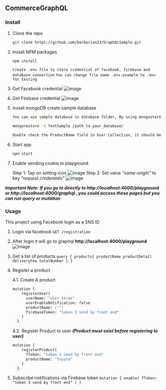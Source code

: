 <!-- GETTING STARTED -->
## CommerceGraphQL


### Install


1. Clone the repo
   ```sh
   git clone https://github.com/barbarian23/GraphQLSample.git
   ```
2. Install NPM packages
   ```sh
   npm install
   ```
	 `Create .env file to store credential of facebook, firebase and database connection`
	 `You can change file name .env.example to .env for testing`
3. Get Facebook credential
![image](https://user-images.githubusercontent.com/48834179/145991344-4e6accd8-00ed-4830-8f8d-e933582bfaae.PNG)
4. Get Firebase credential
![image](https://user-images.githubusercontent.com/48834179/145991931-9b1f420a-4a0e-471b-9a42-7461349c2682.PNG)
5. Install mongoDB create sample database 
   ```sh
   You can use sample database in database folder, By using mongostore command
   ```
   ```sh
   mongorestore -d TestSample /path_to_your_database/
   ```
   ```sh
   Double check the ProductName field in User Collection, it should be an array.If not please change this field to Array
   ```
6. Start app
     ```sh
   npm start
   ```
7. Enable sending cookie to playground 
	
	Step 1: Tap on setting icon
	![image](https://user-images.githubusercontent.com/48834179/146057680-3270c5ad-f236-4905-aaa6-e3b54d7bf8e5.PNG)
	Step 2: Set value *"same-origin"* to key *"request.credentials"*
	![image](https://user-images.githubusercontent.com/48834179/146057680-3270c5ad-f236-4905-aaa6-e3b54d7bf8e5.PNG)
	
***Important Note: If you go to directly to http://localhost:4000/playground or http://localhost:4000/graphql , you could access these pages but you can run query or mutation***

### Usage
This project using Facebook login as a SNS ID

1. Login via facebook
`GET /registration`
 
2. After login it will go to graphql **http://localhost:4000/playground**
![image](https://user-images.githubusercontent.com/48834179/146058475-32a86a1e-5a8c-4312-9d32-0459826c2604.PNG)
3. Get a list of products
`
query {
    products{
      productName
      productDetail
      deliveryFee
      totalNumber
    }
  }
`

4. Register a product

	4.1. Create A product 
	```sh
	mutation {
	    registerUser(
	      userName: "user three"
	      userEnableNotification: false
	      productName: [""]
	      firebaseToken: "token 3 send by front end"
	    )
	  }
	```
	4.2. Register Product to user
	***(Product must exist before registering to user)***
	```sh
	mutation {
	    registerProduct(
	      fToken: "token 2 send by front end"
	      productName: "Toyota"
	    )
	  }
	```
5. Subscribe notifications via Firebase token
`
mutation {
    enable(
      fToken: "token 3 send by front end"
    )
}
`
